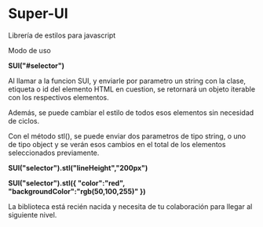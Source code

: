 # Super-UI
Librería de estilos para javascript

Modo de uso

**SUI("#selector")**

Al llamar a la funcion SUI, y enviarle por parametro un string con la clase, etiqueta o id del elemento HTML en cuestion, se retornará un objeto iterable con los respectivos elementos.

Además, se puede cambiar el estilo de todos esos elementos sin necesidad de ciclos.

Con el método stl(), se puede enviar dos parametros de tipo string, o uno de tipo object y se verán esos cambios en el total de los elementos seleccionados previamente.

**SUI("selector").stl("lineHeight","200px")**

**SUI("selector").stl({
  "color":"red",
  "backgroundColor":"rgb(50,100,255)"
  })**


La biblioteca está recién nacida y necesita de tu colaboración para llegar al siguiente nivel.
